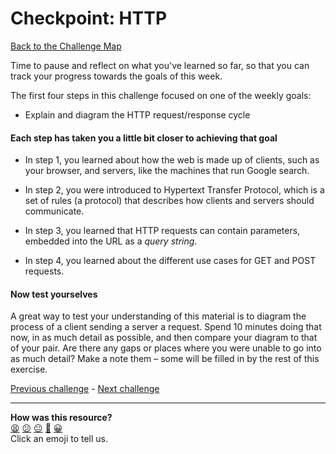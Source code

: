 # Checkpoint: HTTP

[Back to the Challenge Map](README.md)

Time to pause and reflect on what you've learned so far, so that you can track your progress towards the goals of this week.

The first four steps in this challenge focused on one of the weekly goals:

* Explain and diagram the HTTP request/response cycle

#### Each step has taken you a little bit closer to achieving that goal

* In step 1, you learned about how the web is made up of clients, such as your browser, and servers, like the machines that run Google search.

* In step 2, you were introduced to Hypertext Transfer Protocol, which is a set of rules (a protocol) that describes how clients and servers should communicate.

* In step 3, you learned that HTTP requests can contain parameters, embedded into the URL as a _query string_.

* In step 4, you learned about the different use cases for GET and POST requests.

#### Now test yourselves

A great way to test your understanding of this material is to diagram the process of a client sending a server a request. Spend 10 minutes doing that now, in as much detail as possible, and then compare your diagram to that of your pair. Are there any gaps or places where you were unable to go into as much detail? Make a note them – some will be filled in by the rest of this exercise.

[Previous challenge](http_verbs.md) - [Next challenge](sinatra_getting_started.md)
<!-- BEGIN GENERATED SECTION DO NOT EDIT -->

---

**How was this resource?**  
[😫](https://airtable.com/shrUJ3t7KLMqVRFKR?prefill_Repository=makersacademy/course&prefill_File=apprenticeships_intro_to_the_web/checkpoint_http.md&prefill_Sentiment=😫) [😕](https://airtable.com/shrUJ3t7KLMqVRFKR?prefill_Repository=makersacademy/course&prefill_File=apprenticeships_intro_to_the_web/checkpoint_http.md&prefill_Sentiment=😕) [😐](https://airtable.com/shrUJ3t7KLMqVRFKR?prefill_Repository=makersacademy/course&prefill_File=apprenticeships_intro_to_the_web/checkpoint_http.md&prefill_Sentiment=😐) [🙂](https://airtable.com/shrUJ3t7KLMqVRFKR?prefill_Repository=makersacademy/course&prefill_File=apprenticeships_intro_to_the_web/checkpoint_http.md&prefill_Sentiment=🙂) [😀](https://airtable.com/shrUJ3t7KLMqVRFKR?prefill_Repository=makersacademy/course&prefill_File=apprenticeships_intro_to_the_web/checkpoint_http.md&prefill_Sentiment=😀)  
Click an emoji to tell us.

<!-- END GENERATED SECTION DO NOT EDIT -->
